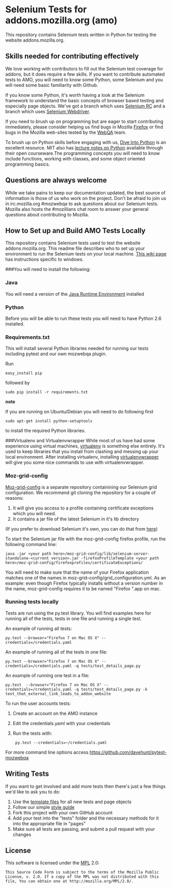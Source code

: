 Selenium Tests for addons.mozilla.org (amo)
====================

This repository contains Selenium tests written in Python for testing the website addons.mozilla.org.

Skills needed for contributing effectively
------------------------------------------

We love working with contributors to fill out the Selenium test coverage for addons, but it does require a few skills.   If you want to contribute automated tests to AMO, you will need to know some Python, some Selenium and you will need some basic familiarity with Github.

If you know some Python, it's worth having a look at the Selenium framework to understand the basic concepts of browser based testing and especially page objects. We've got a branch which uses [Selenium RC][SeRC] and a branch which uses [Selenium Webdriver][webdriver].

If you need to brush up on programming but are eager to start contributing immediately, please consider helping us find bugs in Mozilla [Firefox][firefox] or find bugs in the Mozilla web-sites tested by the [WebQA][webqa] team.

To brush up on Python skills before engaging with us, [Dive Into Python][dive] is an excellent resource.  MIT also has [lecture notes on Python][mit] available through their open courseware.The programming concepts you will need to know include functions, working with classes, and some object oriented programming basics. 

[mit]: http://ocw.mit.edu/courses/electrical-engineering-and-computer-science/6-189-a-gentle-introduction-to-programming-using-python-january-iap-2011/
[dive]: http://diveintopython.nfshost.com/toc/index.html
[webqa]: http://quality.mozilla.org/teams/web-qa/
[firefox]: http://quality.mozilla.org/teams/desktop-firefox/
[SeRC]: http://seleniumhq.org/docs/05_selenium_rc.html
[webdriver]: http://seleniumhq.org/docs/03_webdriver.html

Questions are always welcome
----------------------------
While we take pains to keep our documentation updated, the best source of information is those of us who work on the project.  Don't be afraid to join us in irc.mozilla.org #mozwebqa to ask questions about our Selenium tests.  Mozilla also hosts the #mozillians chat room to answer your general questions about contributing to Mozilla.

[mozwebqa]:http://02.chat.mibbit.com/?server=irc.mozilla.org&channel=#mozwebqa
[mozillians]:http://02.chat.mibbit.com/?server=irc.mozilla.org&channel=#mozillians

How to Set up and Build AMO Tests Locally
-----------------------------------------
This repository contains Selenium tests used to test the website addons.mozilla.org.  This readme file describes who to set up your environment to run the Selenium tests on your local machine.  [This wiki page][softvision] has instructions specific to windows.

[softvision]: https://wiki.mozilla.org/QA_SoftVision_Team/WebQA_Automation

###You will need to install the following:

### Java
You will need a version of the [Java Runtime Environment][JRE] installed

[JRE]: http://www.oracle.com/technetwork/java/javase/downloads/index.html

### Python
Before you will be able to run these tests you will need to have Python 2.6 installed.

### Requirements.txt
This will install several Python libraries needed for running our tests including pytest and our own mozwebqa plugin.

Run

    easy_install pip

followed by

    sudo pip install -r requirements.txt
    
__note__

If you are running on Ubuntu/Debian you will need to do following first

    sudo apt-get install python-setuptools
    
to install the required Python libraries.

###Virtualenv and Virtualenvwrapper
While most of us have had some experience using virtual machines, [virtualenv][venv] is something else entirely.  It's used to keep libraries that you install from clashing and messing up your local environment.  After installing virtualenv, installing [virtualenvwrapper][wrapper] will give you some nice commands to use with virtualenvwrapper.

[venv]: http://pypi.python.org/pypi/virtualenv
[wrapper]: http://www.doughellmann.com/projects/virtualenvwrapper/

### Moz-grid-config

[Moz-grid-config][moz-grid] is a separate repository containining our Selenium grid configuration.  We recommend git cloning the repository for a couple of reasons:

1. It will give you access to a profile containing certificate exceptions which you will need.
2. It contains a jar file of the latest Selenium in it's lib directory

(If you prefer to download Selenium it's own, you can do that from [here][Selenium Downloads])

To start the Selenium jar file with the moz-grid-config firefox profile, run the following command line:

    java -jar <your path here>/moz-grid-config/lib/selenium-server-standalone-<current version>.jar -firefoxProfileTemplate <your path here>/moz-grid-config/firefoxprofiles/certificateExceptions/

You will need to make sure that the name of your Firefox application matches one of the names in moz-grid-config/grid_configuration.yml.  As an example:  even though Firefox typically installs without a version number in the name, moz-grid-config requires it to be named "Firefox <version number>".app on mac. 

[Selenium Downloads]: http://code.google.com/p/selenium/downloads/list
[moz-grid]:https://github.com/mozilla/moz-grid-config
### Running tests locally

Tests are run using the py.test library.  You will find examples here for running all of the tests, tests in one file and running a single test.

An example of running all tests:

	py.test --browser="Firefox 7 on Mac OS X" --credentials=/credentials.yaml
	
An example of running all of the tests in one file:

	py.test --browser="Firefox 7 on Mac OS X" --credentials=/credentials.yaml -q tests/test_details_page.py
	
An example of running one test in a file:

	py.test  --browser="Firefox 7 on Mac OS X" --credentials=/credentials.yaml -q tests/test_details_page.py -k test_that_external_link_leads_to_addon_website

To run the user accounts tests:

1. Create an account on the AMO instance
2. Edit the credentials.yaml with your credentials
3. Run the tests with:

		py.test --credentials=~/credentials.yaml

For more command line options access https://github.com/davehunt/pytest-mozwebqa

Writing Tests
-------------

If you want to get involved and add more tests then there's just a few things
we'd like to ask you to do:

1. Use the [template files][GitHub Templates] for all new tests and page objects
2. Follow our simple [style guide][Style Guide]
3. Fork this project with your own GitHub account
4. Add your test into the "tests" folder and the necessary methods for it into the appropriate file in "pages"
5. Make sure all tests are passing, and submit a pull request with your changes

[GitHub Templates]: https://github.com/mozilla/mozwebqa-test-templates 
[Style Guide]: https://wiki.mozilla.org/QA/Execution/Web_Testing/Docs/Automation/StyleGuide

License
-------
This software is licensed under the [MPL] 2.0:

    This Source Code Form is subject to the terms of the Mozilla Public
    License, v. 2.0. If a copy of the MPL was not distributed with this
    file, You can obtain one at http://mozilla.org/MPL/2.0/.

[MPL]: http://www.mozilla.org/MPL/2.0/
